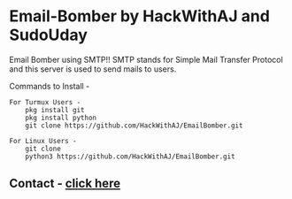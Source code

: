 # Email-Bomber by HackWithAJ and SudoUday
 
Email Bomber using SMTP!!
    SMTP stands for Simple Mail Transfer Protocol and this server is used to send mails to users.  

Commands to Install -

    For Turmux Users - 
        pkg install git
        pkg install python
        git clone https://github.com/HackWithAJ/EmailBomber.git

    For Linux Users - 
        git clone 
        python3 https://github.com/HackWithAJ/EmailBomber.git

## Contact - <a href="https://linktr.ee/hackwithaj"> click here</a>
